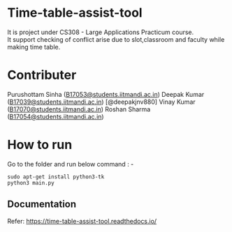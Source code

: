 # Time-table-assist-tool
It is project under CS308 - Large Applications Practicum course. </br>
It support checking of conflict arise due to slot,classroom and faculty while making time table.

# Contributer
Purushottam Sinha (B17053@students.iitmandi.ac.in) 
Deepak Kumar (B17039@students.iitmandi.ac.in) [@deepakjnv880]
Vinay Kumar (B17070@students.iitmandi.ac.in)
Roshan Sharma (B17054@students.iitmandi.ac.in)


# How to run
Go to the folder and run below command : -

    sudo apt-get install python3-tk
    python3 main.py

## Documentation
Refer: https://time-table-assist-tool.readthedocs.io/
